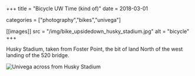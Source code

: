 +++
title = "Bicycle UW Time (kind of)"
date = 2018-03-01

categories = ["photography","bikes","univega"]

[[images]]
  src = "/img/bike_upsidedown_husky_stadium.jpg"
  alt = "bicycle"
+++

Husky Stadium, taken from Foster Point, the bit of land North of the west landing of the 520 bridge.

![Univega across from Husky Stadium](/img/bike_upsidedown_husky_stadium.jpg)
